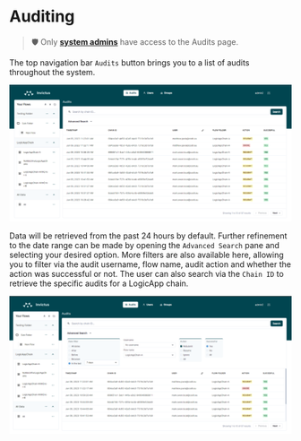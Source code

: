 # Auditing
> 🛡️ Only [**system admins**](./role-management.md) have access to the Audits page.

The top navigation bar `Audits` button brings you to a list of audits throughout the system.

![auditing](../images/v2_auditing.png)

Data will be retrieved from the past 24 hours by default. Further refinement to the date range can be made by opening the `Advanced Search` pane and selecting your desired option. More filters are also available here, allowing you to filter via the audit username, flow name, audit action and whether the action was successful or not. The user can also search via the `Chain ID` to retrieve the specific audits for a LogicApp chain.

![auditing](../images/v2_auditing-search.png)
